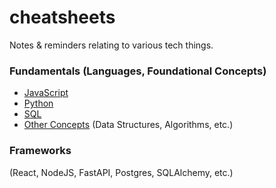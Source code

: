 # cheatsheets
Notes &amp; reminders relating to various tech things.

### **Fundamentals (Languages, Foundational Concepts)**
* [JavaScript](https://github.com/angadvirk/cheatsheets/blob/main/technologies/js.md)
* [Python](https://github.com/angadvirk/cheatsheets/blob/main/technologies/python.md)
* [SQL](https://github.com/angadvirk/cheatsheets/blob/main/technologies/sql.md)
* [Other Concepts](https://github.com/angadvirk/cheatsheets/blob/main/concepts) (Data Structures, Algorithms, etc.)

### **Frameworks**
(React, NodeJS, FastAPI, Postgres, SQLAlchemy, etc.)
